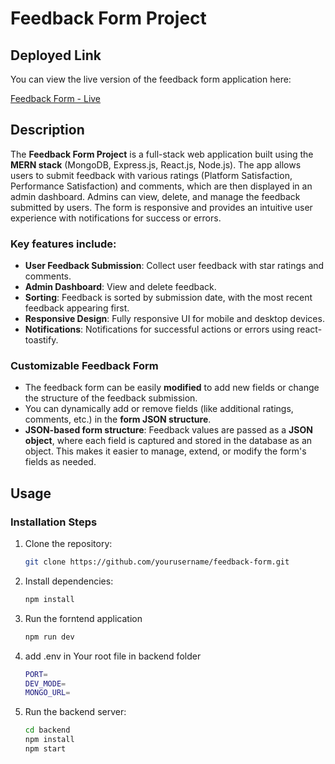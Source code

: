 # Feedback Form Project

## Deployed Link
You can view the live version of the feedback form application here:

[Feedback Form - Live](https://feedback-form-sigma-eight.vercel.app/)

## Description
The **Feedback Form Project** is a full-stack web application built using the **MERN stack** (MongoDB, Express.js, React.js, Node.js). The app allows users to submit feedback with various ratings (Platform Satisfaction, Performance Satisfaction) and comments, which are then displayed in an admin dashboard. Admins can view, delete, and manage the feedback submitted by users. The form is responsive and provides an intuitive user experience with notifications for success or errors.

### Key features include:
- **User Feedback Submission**: Collect user feedback with star ratings and comments.
- **Admin Dashboard**: View and delete feedback.
- **Sorting**: Feedback is sorted by submission date, with the most recent feedback appearing first.
- **Responsive Design**: Fully responsive UI for mobile and desktop devices.
- **Notifications**: Notifications for successful actions or errors using react-toastify.

### Customizable Feedback Form
- The feedback form can be easily **modified** to add new fields or change the structure of the feedback submission.
- You can dynamically add or remove fields (like additional ratings, comments, etc.) in the **form JSON structure**.
- **JSON-based form structure**: Feedback values are passed as a **JSON object**, where each field is captured and stored in the database as an object. This makes it easier to manage, extend, or modify the form's fields as needed.

## Usage

### Installation Steps

1. Clone the repository:
   ```bash
   git clone https://github.com/yourusername/feedback-form.git
2. Install dependencies:
   ```bash
   npm install
3. Run the forntend application
   ```bash
   npm run dev

4. add .env in Your root file in backend folder
   ```bash
   PORT=
   DEV_MODE=
   MONGO_URL= 
5. Run the backend server:
    ```bash
    cd backend
    npm install
    npm start
